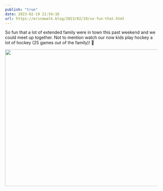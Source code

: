 ```yaml
---
publish: "true"
date: 2023-02-19 21:54:16
url: https://ericmwalk.blog/2023/02/19/so-fun-that.html
---
```

So fun that a lot of extended family were in town this past weekend and we could meet up together. Not to mention watch our now kids play hockey a lot of hockey (25 games out of the family)! 🏒


<img src="uploads/2023/2f3e294c94.jpg" width="600" height="450" alt="">